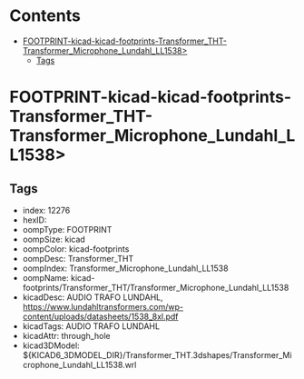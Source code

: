 



Contents
========

* [FOOTPRINT-kicad-kicad-footprints-Transformer_THT-Transformer_Microphone_Lundahl_LL1538>](#footprint-kicad-kicad-footprints-transformer_tht-transformer_microphone_lundahl_ll1538)
	* [Tags](#tags)

# FOOTPRINT-kicad-kicad-footprints-Transformer_THT-Transformer_Microphone_Lundahl_LL1538>

## Tags

- index: 12276
- hexID: 
- oompType: FOOTPRINT
- oompSize: kicad
- oompColor: kicad-footprints
- oompDesc: Transformer_THT
- oompIndex: Transformer_Microphone_Lundahl_LL1538
- oompName: kicad-footprints/Transformer_THT/Transformer_Microphone_Lundahl_LL1538
- kicadDesc: AUDIO TRAFO LUNDAHL, https://www.lundahltransformers.com/wp-content/uploads/datasheets/1538_8xl.pdf
- kicadTags: AUDIO TRAFO LUNDAHL
- kicadAttr: through_hole
- kicad3DModel: ${KICAD6_3DMODEL_DIR}/Transformer_THT.3dshapes/Transformer_Microphone_Lundahl_LL1538.wrl
